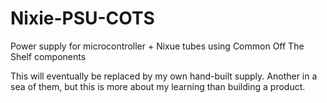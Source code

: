 # Nixie-PSU-COTS
Power supply for microcontroller + Nixue tubes using Common Off The Shelf components

This will eventually be replaced by my own hand-built supply. Another in a sea of them, but this is more about my learning than building a product.
